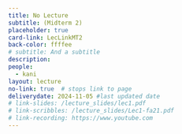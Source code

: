 ```yaml
---
title: No Lecture
subtitle: (Midterm 2) 
placeholder: true
card-link: LecLinkMT2
back-color: ffffee
# subtitle: And a subtitle
description:   
people:
  - kani
layout: lecture
no-link: true  # stops link to page 
deliverydate: 2024-11-05 #last updated date
# link-slides: /lecture_slides/lec1.pdf
# link-scribbles: /lecture_slides/Lec1-fa21.pdf
# link-recording: https://www.youtube.com
---
```


